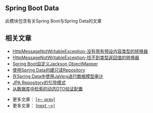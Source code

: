 ## Spring Boot Data

此模块包含有关Spring Boot与Spring Data的文章

## 相关文章

+ [HttpMessageNotWritableException-没有带有预设内容类型的转换器](http://tu-yucheng.github.io/springboot/2023/05/11/spring-no-converter-with-preset.html)
+ [HttpMessageNotWritableException-找不到类型返回值的转换器](http://tu-yucheng.github.io/springboot/2023/05/11/spring-no-converter-found.html)
+ [Spring Boot自定义Jackson ObjectMapper](http://tu-yucheng.github.io/springboot/2023/05/11/spring-boot-customize-jackson-objectmapper.html)
+ [使用Spring Data创建只读Repository](http://tu-yucheng.github.io/springboot/2023/05/11/spring-data-read-only-repository.html)
+ [在Spring Data中使用JaVers进行数据模型审计](http://tu-yucheng.github.io/springboot/2023/05/11/spring-data-javers-audit.html)
+ [JPA Repository的引导模式](http://tu-yucheng.github.io/springboot/2023/05/11/jpa-bootstrap-mode.html)
+ [从数据库中检索的动态DTO验证配置](http://tu-yucheng.github.io/springboot/2023/05/11/spring-dynamic-dto-validation.html)

- 更多文章： [[<-- prev]](../spring-boot-data-1/README.md)
- 更多文章： [[next -->]](../spring-boot-data-3/README.md)